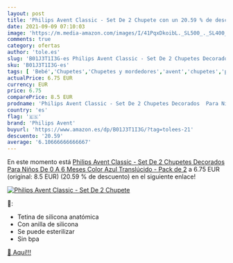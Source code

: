 ```yaml
---
layout: post
title: 'Philips Avent Classic - Set De 2 Chupete con un 20.59 % de descuento'
date: 2021-09-09 07:10:03
image: 'https://m.media-amazon.com/images/I/41PqxDkoibL._SL500_._SL400_.jpg'
comments: true
category: ofertas
author: 'tole.es'
slug: 'B01J3T1I3G-es Philips Avent Classic - Set De 2 Chupetes Decorados Para...'
sku: 'B01J3T1I3G-es'
tags: [ 'Bebé','Chupetes','Chupetes y mordedores','avent','chupetes','philips avent', ]
actualPrice: 6.75 EUR
currency: EUR
price: 6.75
comparePrice: 8.5 EUR
prodname: 'Philips Avent Classic - Set De 2 Chupetes Decorados  Para Niños De 0 A 6 Meses Color Azul Translúcido - Pack de 2'
country: 'es'
flag: '🇪🇸'
brand: 'Philips Avent'
buyurl: 'https://www.amazon.es/dp/B01J3T1I3G/?tag=tolees-21'
descuento: '20.59'
average: '6.10666666666667'
---
```


En este momento está [Philips Avent Classic - Set De 2 Chupetes Decorados  Para Niños De 0 A 6 Meses Color Azul Translúcido - Pack de 2](https://www.amazon.es/dp/B01J3T1I3G/?tag=tolees-21) a 6.75 EUR (original: 8.5 EUR) (20.59 %  de descuento) en el siguiente enlace!

[![Philips Avent Classic - Set De 2 Chupete](https://m.media-amazon.com/images/I/41PqxDkoibL._SL500_._SL400_.jpg)](https://www.amazon.es/dp/B01J3T1I3G/?tag=tolees-21)

🔎:

- Tetina de silicona anatómica
- Con anilla de silicona
- Se puede esterilizar
- Sin bpa

[🛒 Aquí!!!](https://www.amazon.es/dp/B01J3T1I3G/?tag=tolees-21)
